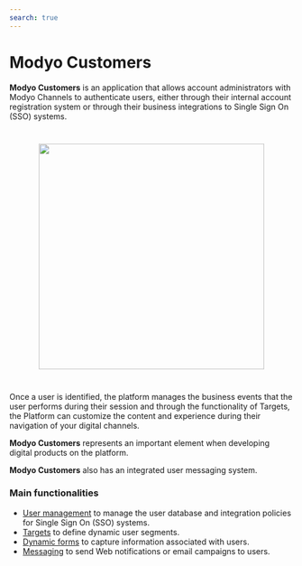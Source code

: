 ```yaml
---
search: true
---
```


# Modyo Customers

**Modyo Customers** is an application that allows account administrators with Modyo Channels to authenticate users, either through their internal account registration system or through their business integrations to Single Sign On (SSO) systems.

<img src="/assets/img/customers/header.jpg" style="margin: 40px auto; width: 400px; display: block;">

Once a user is identified, the platform manages the business events that the user performs during their session and through the functionality of Targets, the Platform can customize the content and experience during their navigation of your digital channels.

**Modyo Customers** represents an important element when developing digital products on the platform.

**Modyo Customers** also has an integrated user messaging system.

### Main functionalities

- [User management](/en/platform/customers/users.html) to manage the user database and integration policies for Single Sign On (SSO) systems.
- [Targets](/en/platform/customers/targets.html) to define dynamic user segments.
- [Dynamic forms](/en/platform/customers/forms.html) to capture information associated with users.
- [Messaging](/es/platform/customers/messaging.html) to send Web notifications or email campaigns to users.
